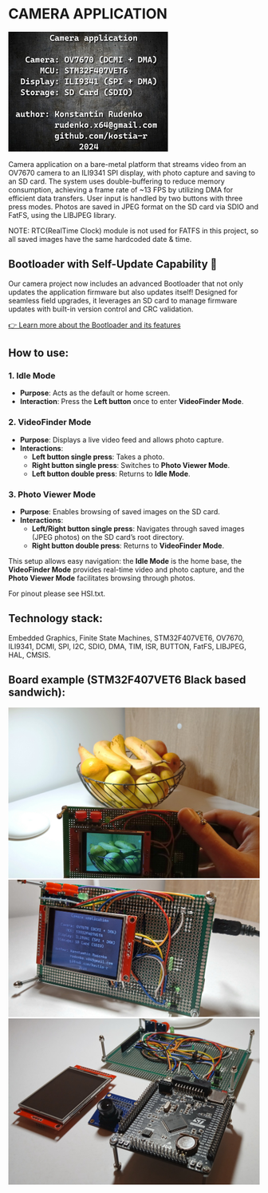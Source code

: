 # CAMERA APPLICATION

![](LOGO_240x320.jpg)

Camera application on a bare-metal platform that streams video from an OV7670 camera to an ILI9341 SPI display, with photo capture and saving to an SD card. The system uses double-buffering to reduce memory consumption, achieving a frame rate of ~13 FPS by utilizing DMA for efficient data transfers. User input is handled by two buttons with three press modes. Photos are saved in JPEG format on the SD card via SDIO and FatFS, using the LIBJPEG library.

NOTE: RTC(RealTime Clock) module is not used for FATFS in this project, so all saved images have the same hardcoded date & time.

## Bootloader with Self-Update Capability 🚀

Our camera project now includes an advanced Bootloader that not only updates the application firmware but also updates itself! Designed for seamless field upgrades, it leverages an SD card to manage firmware updates with built-in version control and CRC validation.

[👉 Learn more about the Bootloader and its features](./Bootloader/README.md)

## How to use:
### 1. Idle Mode
- **Purpose**: Acts as the default or home screen.
- **Interaction**: Press the **Left button** once to enter **VideoFinder Mode**.

### 2. VideoFinder Mode
- **Purpose**: Displays a live video feed and allows photo capture.
- **Interactions**:
  - **Left button single press**: Takes a photo.
  - **Right button single press**: Switches to **Photo Viewer Mode**.
  - **Left button double press**: Returns to **Idle Mode**.

### 3. Photo Viewer Mode
- **Purpose**: Enables browsing of saved images on the SD card.
- **Interactions**:
  - **Left/Right button single press**: Navigates through saved images (JPEG photos) on the SD card’s root directory.
  - **Right button double press**: Returns to **VideoFinder Mode**. 

This setup allows easy navigation: the **Idle Mode** is the home base, the **VideoFinder Mode** provides real-time video and photo capture, and the **Photo Viewer Mode** facilitates browsing through photos.

For pinout please see HSI.txt.

## Technology stack:
Embedded Graphics, Finite State Machines, STM32F407VET6, OV7670, ILI9341, DCMI, SPI, I2C, SDIO, DMA, TIM, ISR, BUTTON, FatFS, LIBJPEG, HAL, CMSIS.

## Board example (STM32F407VET6 Black based sandwich):
![](DEMO/Photo_1.jpg)
![](DEMO/Photo_2.jpg)
![](DEMO/Photo_3.jpg)

